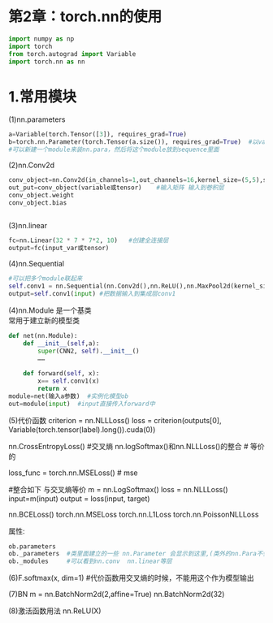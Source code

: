 # 第2章：torch.nn的使用
```py
import numpy as np
import torch
from torch.autograd import Variable
import torch.nn as nn
```
# 1.常用模块  
(1)nn.parameters  
```py
a=Variable(torch.Tensor([3]), requires_grad=True) 
b=torch.nn.Parameter(torch.Tensor(a.size()), requires_grad=True)  #以variable为基类的,是variable的子类，区别是这个可以绑定到net.parameters中   
#可以新建一个module来装nn.para，然后将这个module放到sequence里面
```

(2)nn.Conv2d  
```py
conv_object=nn.Conv2d(in_channels=1,out_channels=16,kernel_size=(5,5),stride=1,padding=2) #创建一个对象，含有可导variable  可以padding=(1,1)
out_put=conv_object(variable或tensor)    #输入矩阵 输入到卷积层
conv_object.weight 
conv_object.bias 
		
```

(3)nn.linear  
```py
fc=nn.Linear(32 * 7 * 7*2, 10)   #创建全连接层
output=fc(input_var或tensor)
```
(4)nn.Sequential  
```py
#可以把多个module联起来
self.conv1 = nn.Sequential(nn.Conv2d(),nn.ReLU(),nn.MaxPool2d(kernel_size=2))  #实例化
output=self.conv1(input) #把数据输入到集成层conv1  
```

(4)nn.Module   是一个基类  
常用于建立新的模型类  
```py
def net(nn.Module):
	def __init__(self,a):
		super(CNN2, self).__init__()
		……
		
	def forward(self, x): 
		x== self.conv1(x)
		return x
module=net(输入a参数)  #实例化模型ob
out=module(input)  #input直接传入forward中
```

(5)代价函数
criterion = nn.NLLLoss()
loss = criterion(outputs[0], Variable(torch.tensor(label).long()).cuda(0))

nn.CrossEntropyLoss() #交叉熵    nn.logSoftmax()和nn.NLLLoss()的整合  # 等价的

loss_func = torch.nn.MSELoss() # mse

#整合如下  与交叉熵等价
m = nn.LogSoftmax()
loss = nn.NLLLoss()
input=m(input)
output = loss(input, target)

nn.BCELoss()
torch.nn.MSELoss
torch.nn.L1Loss
torch.nn.PoissonNLLLoss


属性:  
```py
ob.parameters    
ob._parameters  #类里面建立的一些 nn.Parameter 会显示到这里,(类外的nn.Para不会绑定到ob.para),但类内建立的var不在这里，不会绑定到类  
ob._modules     #可以看到nn.conv  nn.linear等层

```
(6)F.softmax(x, dim=1) #代价函数用交叉熵的时候，不能用这个作为模型输出

(7)BN
m = nn.BatchNorm2d(2,affine=True)
nn.BatchNorm2d(32)

(8)激活函数用法
nn.ReLU(X)


















